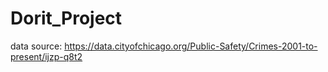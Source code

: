 # Dorit_Project

data source: https://data.cityofchicago.org/Public-Safety/Crimes-2001-to-present/ijzp-q8t2
